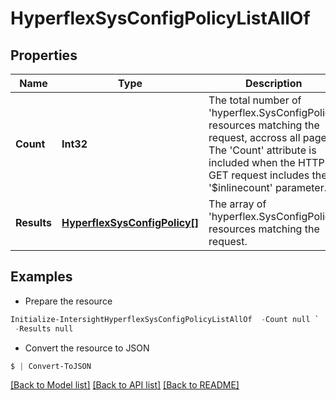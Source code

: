 # HyperflexSysConfigPolicyListAllOf
## Properties

Name | Type | Description | Notes
------------ | ------------- | ------------- | -------------
**Count** | **Int32** | The total number of &#39;hyperflex.SysConfigPolicy&#39; resources matching the request, accross all pages. The &#39;Count&#39; attribute is included when the HTTP GET request includes the &#39;$inlinecount&#39; parameter. | [optional] 
**Results** | [**HyperflexSysConfigPolicy[]**](HyperflexSysConfigPolicy.md) | The array of &#39;hyperflex.SysConfigPolicy&#39; resources matching the request. | [optional] 

## Examples

- Prepare the resource
```powershell
Initialize-IntersightHyperflexSysConfigPolicyListAllOf  -Count null `
 -Results null
```

- Convert the resource to JSON
```powershell
$ | Convert-ToJSON
```

[[Back to Model list]](../README.md#documentation-for-models) [[Back to API list]](../README.md#documentation-for-api-endpoints) [[Back to README]](../README.md)

